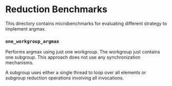 # Reduction Benchmarks

This directory contains microbenchmarks for evaluating different strategy to
implement argmax.

### `one_workgroup_argmax`

Performs argmax using just one workgroup. The workgroup just contains one
subgroup. This approach does not use any synchronization mechanisms.

A subgroup uses either a single thread to loop over all elements or subgroup
reduction operations involving all invocations.
